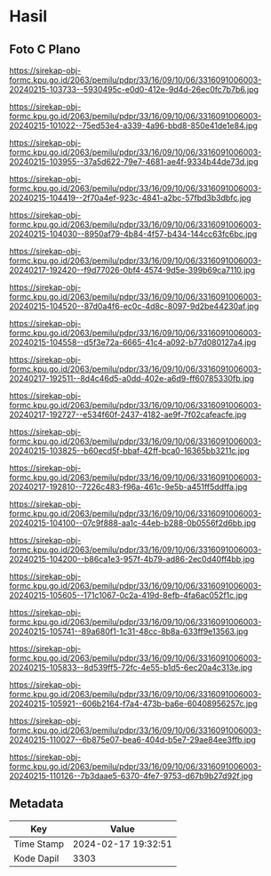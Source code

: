 # Hasil

## Foto C Plano

https://sirekap-obj-formc.kpu.go.id/2063/pemilu/pdpr/33/16/09/10/06/3316091006003-20240215-103733--5930495c-e0d0-412e-9d4d-26ec0fc7b7b6.jpg

https://sirekap-obj-formc.kpu.go.id/2063/pemilu/pdpr/33/16/09/10/06/3316091006003-20240215-101022--75ed53e4-a339-4a96-bbd8-850e41de1e84.jpg

https://sirekap-obj-formc.kpu.go.id/2063/pemilu/pdpr/33/16/09/10/06/3316091006003-20240215-103955--37a5d622-79e7-4681-ae4f-9334b44de73d.jpg

https://sirekap-obj-formc.kpu.go.id/2063/pemilu/pdpr/33/16/09/10/06/3316091006003-20240215-104419--2f70a4ef-923c-4841-a2bc-57fbd3b3dbfc.jpg

https://sirekap-obj-formc.kpu.go.id/2063/pemilu/pdpr/33/16/09/10/06/3316091006003-20240215-104030--8950af79-4b84-4f57-b434-144cc63fc6bc.jpg

https://sirekap-obj-formc.kpu.go.id/2063/pemilu/pdpr/33/16/09/10/06/3316091006003-20240217-192420--f9d77026-0bf4-4574-9d5e-399b69ca7110.jpg

https://sirekap-obj-formc.kpu.go.id/2063/pemilu/pdpr/33/16/09/10/06/3316091006003-20240215-104520--87d0a4f6-ec0c-4d8c-8097-9d2be44230af.jpg

https://sirekap-obj-formc.kpu.go.id/2063/pemilu/pdpr/33/16/09/10/06/3316091006003-20240215-104558--d5f3e72a-6665-41c4-a092-b77d080127a4.jpg

https://sirekap-obj-formc.kpu.go.id/2063/pemilu/pdpr/33/16/09/10/06/3316091006003-20240217-192511--8d4c46d5-a0dd-402e-a6d9-ff60785330fb.jpg

https://sirekap-obj-formc.kpu.go.id/2063/pemilu/pdpr/33/16/09/10/06/3316091006003-20240217-192727--e534f60f-2437-4182-ae9f-7f02cafeacfe.jpg

https://sirekap-obj-formc.kpu.go.id/2063/pemilu/pdpr/33/16/09/10/06/3316091006003-20240215-103825--b60ecd5f-bbaf-42ff-bca0-16365bb3211c.jpg

https://sirekap-obj-formc.kpu.go.id/2063/pemilu/pdpr/33/16/09/10/06/3316091006003-20240217-192810--7226c483-f96a-461c-9e5b-a451ff5ddffa.jpg

https://sirekap-obj-formc.kpu.go.id/2063/pemilu/pdpr/33/16/09/10/06/3316091006003-20240215-104100--07c9f888-aa1c-44eb-b288-0b0556f2d6bb.jpg

https://sirekap-obj-formc.kpu.go.id/2063/pemilu/pdpr/33/16/09/10/06/3316091006003-20240215-104200--b86ca1e3-957f-4b79-ad86-2ec0d40ff4bb.jpg

https://sirekap-obj-formc.kpu.go.id/2063/pemilu/pdpr/33/16/09/10/06/3316091006003-20240215-105605--171c1067-0c2a-419d-8efb-4fa6ac052f1c.jpg

https://sirekap-obj-formc.kpu.go.id/2063/pemilu/pdpr/33/16/09/10/06/3316091006003-20240215-105741--89a680f1-1c31-48cc-8b8a-633ff9e13563.jpg

https://sirekap-obj-formc.kpu.go.id/2063/pemilu/pdpr/33/16/09/10/06/3316091006003-20240215-105833--8d539ff5-72fc-4e55-b1d5-6ec20a4c313e.jpg

https://sirekap-obj-formc.kpu.go.id/2063/pemilu/pdpr/33/16/09/10/06/3316091006003-20240215-105921--606b2164-f7a4-473b-ba6e-60408956257c.jpg

https://sirekap-obj-formc.kpu.go.id/2063/pemilu/pdpr/33/16/09/10/06/3316091006003-20240215-110027--6b875e07-bea6-404d-b5e7-29ae84ee3ffb.jpg

https://sirekap-obj-formc.kpu.go.id/2063/pemilu/pdpr/33/16/09/10/06/3316091006003-20240215-110126--7b3daae5-6370-4fe7-9753-d67b9b27d92f.jpg


## Metadata

| Key        | Value               |
| ---------- | ------------------- |
| Time Stamp | 2024-02-17 19:32:51 |
| Kode Dapil | 3303                |



